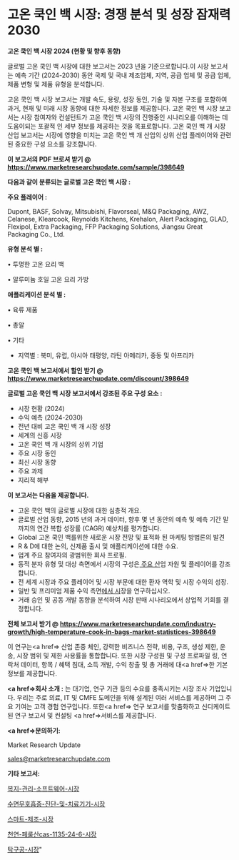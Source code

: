 # 고온 쿡인 백 시장: 경쟁 분석 및 성장 잠재력 2030

<strong>고온 쿡인 백 시장 2024 (현황 및 향후 동향)</strong>

글로벌 고온 쿡인 백 시장에 대한 보고서는 2023 년을 기준으로합니다.이 시장 보고서는 예측 기간 (2024-2030) 동안 국제 및 국내 제조업체, 지역, 공급 업체 및 공급 업체, 제품 변형 및 제품 유형을 분석합니다.

고온 쿡인 백 시장 보고서는 개발 속도, 용량, 성장 동인, 기술 및 자본 구조를 포함하여 과거, 현재 및 미래 시장 동향에 대한 자세한 정보를 제공합니다. 고온 쿡인 백 시장 보고서는 시장 참여자와 컨설턴트가 고온 쿡인 백 시장의 진행중인 시나리오를 이해하는 데 도움이되는 포괄적 인 세부 정보를 제공하는 것을 목표로합니다. 고온 쿡인 백 개 시장 산업 보고서는 시장에 영향을 미치는 고온 쿡인 백 개 산업의 상위 산업 플레이어와 관련된 중요한 구성 요소를 강조합니다.



<strong>이 보고서의 PDF 브로셔 받기 @ <a href=https://www.marketresearchupdate.com/sample/398649>https://www.marketresearchupdate.com/sample/398649</a></strong>



<strong>다음과 같이 분류되는 글로벌 고온 쿡인 백 시장 :</strong>



<strong>주요 플레이어 :</strong>

Dupont, BASF, Solvay, Mitsubishi, Flavorseal, M&Q Packaging, AWZ, Celanese, Klearcook, Reynolds Kitchens, Krehalon, Alert Packaging, GLAD, Flexipol, Extra Packaging, FFP Packaging Solutions, Jiangsu Great Packaging Co., Ltd.



<strong>유형 분석 별 :</strong>

• 투명한 고온 요리 백

• 알루미늄 호일 고온 요리 가방



<strong>애플리케이션 분석 별 :</strong>

• 육류 제품

• 총알

• 기타

<ul>
  <li>지역별 : 북미, 유럽, 아시아 태평양, 라틴 아메리카, 중동 및 아프리카</li>
</ul>


<strong>고온 쿡인 백 보고서에서 할인 받기 @ <a href=https://www.marketresearchupdate.com/discount/398649>https://www.marketresearchupdate.com/discount/398649</a></strong>



<strong>글로벌 고온 쿡인 백 시장 보고서에서 강조된 주요 구성 요소 :</strong>
<ul>
  <li>시장 현황 (2024)</li>
  <li>수익 예측 (2024-2030)</li>
  <li>전년 대비 고온 쿡인 백 개 시장 성장</li>
  <li>세계의 신흥 시장</li>
  <li>고온 쿡인 백 개 시장의 상위 기업</li>
  <li>주요 시장 동인</li>
  <li>최신 시장 동향</li>
  <li>주요 과제</li>
  <li>지리적 해부</li>
</ul>


<strong>이 보고서는 다음을 제공합니다.</strong>
<ul>
  <li>고온 쿡인 백의 글로벌 시장에 대한 심층적 개요.</li>
  <li>글로벌 산업 동향, 2015 년의 과거 데이터, 향후 몇 년 동안의 예측 및 예측 기간 말까지의 연간 복합 성장률 (CAGR) 예상치를 평가합니다.</li>
  <li>Global 고온 쿡인 백를위한 새로운 시장 전망 및 표적화 된 마케팅 방법론의 발견</li>
  <li>R &amp; D에 대한 논의, 신제품 출시 및 애플리케이션에 대한 수요.</li>
  <li>업계 주요 참여자의 광범위한 회사 프로필.</li>
  <li>동적 분자 유형 및 대상 측면에서 시장의 구성은<a href=> 주요 산</a>업 자원 및 플레이어를 강조합니다.</li>
  <li>전 세계 시장과 주요 플레이어 및 시장 부문에 대한 환자 역학 및 시장 수익의 성장.</li>
  <li>일반 및 프리미엄 제품 수익 측면<a href=>에서 시</a>장을 연구하십시오.</li>
  <li>거래 승인 및 공동 개발 동향을 분석하여 시장 판매 시나리오에서 상업적 기회를 결정합니다.</li>
</ul>



<strong>전체 보고서 받기 @ <a href=https://www.marketresearchupdate.com/industry-growth/high-temperature-cook-in-bags-market-statistices-398649>https://www.marketresearchupdate.com/industry-growth/high-temperature-cook-in-bags-market-statistices-398649</a></strong>

이 연구는<a href=> 산업 존중</a> 체인, 강력한 비즈니스 전략, 비용, 구조, 생성 제한, 운송, 시장 범위 및 제한 사용률을 통합합니다. 또한 시장 구성원 및 구성 프로파일 링, 연락처 데이터, 항목 / 혜택 침대, 소득 개발, 수익 창출 및 총 거래에 대<a href=>한 기본 </a>정보를 제공합니다.



<strong><a href=>회사 소</a>개 :</strong>
는 대기업, 연구 기관 등의 수요를 충족시키는 시장 조사 기업입니다. 우리는 주로 의료, IT 및 CMFE 도메인을 위해 설계된 여러 서비스를 제공하며 그 주요 기여는 고객 경험 연구입니다. 또한<a href=> 연구 보</a>고서를 맞춤화하고 신디케이트 된 연구 보고서 및 컨설팅 <a href=>서비스</a>를 제공합니다.



<strong><a href=>문의하기:</a></strong>

Market Research Update

sales@marketresearchupdate.com



<strong>기타 보고서:</strong>

<a href=https://www.linkedin.com/pulse/복지-관리-소프트웨어-시장-현재-및-미래-성장-2029-trend-tracking-tips-360-analysis/>복지-관리-소프트웨어-시장</a>

<a href=https://www.linkedin.com/pulse/수면무호흡증-진단-및-치료기기-시장-경쟁-분석-성장-잠재력-2029-gv3of/>수면무호흡증-진단-및-치료기기-시장</a>

<a href=https://www.linkedin.com/pulse/스마트-제조-시장-동향-및-성장-전망-trend-tracking-tips-360-analysis-zy6jf/>스마트-제조-시장</a>

<a href=https://www.linkedin.com/pulse/천연-페룰산cas-1135-24-6-시장-현재-및-미래-성장-2030-isdailynews-sbzbf/>천연-페룰산cas-1135-24-6-시장</a>

<a href=https://www.linkedin.com/pulse/탁구공-시장-규모-및-성장-2023-consumer-connection-compendium-ana-x3uxf/>탁구공-시장</a>"
